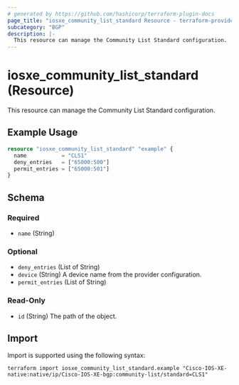 ```yaml
---
# generated by https://github.com/hashicorp/terraform-plugin-docs
page_title: "iosxe_community_list_standard Resource - terraform-provider-iosxe"
subcategory: "BGP"
description: |-
  This resource can manage the Community List Standard configuration.
---
```


# iosxe_community_list_standard (Resource)

This resource can manage the Community List Standard configuration.

## Example Usage

```terraform
resource "iosxe_community_list_standard" "example" {
  name           = "CLS1"
  deny_entries   = ["65000:500"]
  permit_entries = ["65000:501"]
}
```

<!-- schema generated by tfplugindocs -->
## Schema

### Required

- `name` (String)

### Optional

- `deny_entries` (List of String)
- `device` (String) A device name from the provider configuration.
- `permit_entries` (List of String)

### Read-Only

- `id` (String) The path of the object.

## Import

Import is supported using the following syntax:

```shell
terraform import iosxe_community_list_standard.example "Cisco-IOS-XE-native:native/ip/Cisco-IOS-XE-bgp:community-list/standard=CLS1"
```
